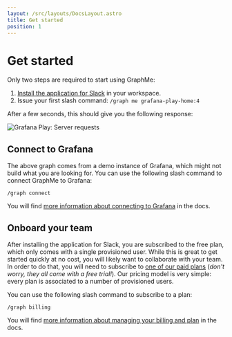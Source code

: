```yaml
---
layout: /src/layouts/DocsLayout.astro
title: Get started
position: 1
---
```


# Get started

Only two steps are required to start using GraphMe:

1. [Install the application for Slack](https://console.graphme.app/slack/install) in your workspace.
2. Issue your first slash command: `/graph me grafana-play-home:4`

After a few seconds, this should give you the following response:

![Grafana Play: Server requests](/images/graph-me-1.png)

## Connect to Grafana

The above graph comes from a demo instance of Grafana, which might not build what you are looking for.
You can use the following slash command to connect GraphMe to Grafana:

```
/graph connect
```

You will find [more information about connecting to Grafana](/docs/connect) in the docs.

## Onboard your team

After installing the application for Slack, you are subscribed to the free plan, which only comes with a single provisioned user.
While this is great to get started quickly at no cost, you will likely want to collaborate with your team.
In order to do that, you will need to subscribe to [one of our paid plans](/pricing) (*don't worry, they all come with a free trial!*).
Our pricing model is very simple: every plan is associated to a number of provisioned users.

You can use the following slash command to subscribe to a plan:

```
/graph billing
```

You will find [more information about managing your billing and plan](/docs/billing) in the docs.